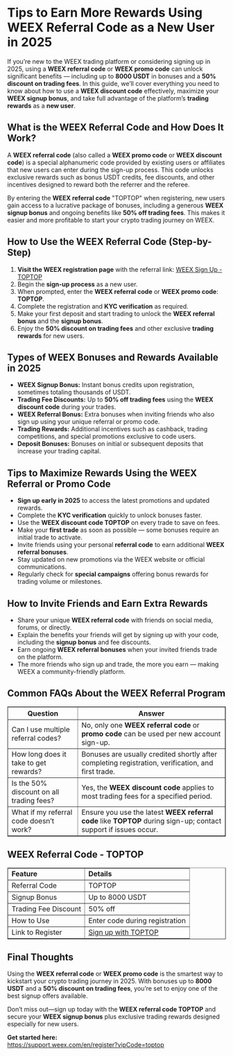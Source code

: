 <h1>Tips to Earn More Rewards Using WEEX Referral Code as a New User in 2025</h1>
<p>If you’re new to the WEEX trading platform or considering signing up in 2025, using a <strong>WEEX referral code</strong> or <strong>WEEX promo code</strong> can unlock significant benefits — including up to <strong>8000 USDT</strong> in bonuses and a <strong>50% discount on trading fees</strong>. In this guide, we’ll cover everything you need to know about how to use a <strong>WEEX discount code</strong> effectively, maximize your <strong>WEEX signup bonus</strong>, and take full advantage of the platform’s <strong>trading rewards</strong> as a <strong>new user</strong>.</p>
<h2>What is the WEEX Referral Code and How Does It Work?</h2>
<p>A <strong>WEEX referral code</strong> (also called a <strong>WEEX promo code</strong> or <strong>WEEX discount code</strong>) is a special alphanumeric code provided by existing users or affiliates that new users can enter during the sign-up process. This code unlocks exclusive rewards such as bonus USDT credits, fee discounts, and other incentives designed to reward both the referrer and the referee.</p>
<p>By entering the <strong>WEEX referral code</strong> "TOPTOP" when registering, new users gain access to a lucrative package of bonuses, including a generous <strong>WEEX signup bonus</strong> and ongoing benefits like <strong>50% off trading fees</strong>. This makes it easier and more profitable to start your crypto trading journey on WEEX.</p>
<h2>How to Use the WEEX Referral Code (Step-by-Step)</h2>
<ol>
<li><strong>Visit the WEEX registration page</strong> with the referral link: <a href="https://support.weex.com/en/register?vipCode=toptop" target="_blank" rel="noopener noreferrer">WEEX Sign Up - TOPTOP</a></li>
<li>Begin the <strong>sign-up process</strong> as a new user.</li>
<li>When prompted, enter the <strong>WEEX referral code</strong> or <strong>WEEX promo code</strong>: <strong>TOPTOP</strong>.</li>
<li>Complete the registration and <strong>KYC verification</strong> as required.</li>
<li>Make your first deposit and start trading to unlock the <strong>WEEX referral bonus</strong> and the <strong>signup bonus</strong>.</li>
<li>Enjoy the <strong>50% discount on trading fees</strong> and other exclusive <strong>trading rewards</strong> for new users.</li>
</ol>
<h2>Types of WEEX Bonuses and Rewards Available in 2025</h2>
<ul>
<li><strong>WEEX Signup Bonus:</strong> Instant bonus credits upon registration, sometimes totaling thousands of USDT.</li>
<li><strong>Trading Fee Discounts:</strong> Up to <strong>50% off trading fees</strong> using the <strong>WEEX discount code</strong> during your trades.</li>
<li><strong>WEEX Referral Bonus:</strong> Extra bonuses when inviting friends who also sign up using your unique referral or promo code.</li>
<li><strong>Trading Rewards:</strong> Additional incentives such as cashback, trading competitions, and special promotions exclusive to code users.</li>
<li><strong>Deposit Bonuses:</strong> Bonuses on initial or subsequent deposits that increase your trading capital.</li>
</ul>
<h2>Tips to Maximize Rewards Using the WEEX Referral or Promo Code</h2>
<ul>
<li><strong>Sign up early in 2025</strong> to access the latest promotions and updated rewards.</li>
<li>Complete the <strong>KYC verification</strong> quickly to unlock bonuses faster.</li>
<li>Use the <strong>WEEX discount code TOPTOP</strong> on every trade to save on fees.</li>
<li>Make your <strong>first trade</strong> as soon as possible — some bonuses require an initial trade to activate.</li>
<li>Invite friends using your personal <strong>referral code</strong> to earn additional <strong>WEEX referral bonuses</strong>.</li>
<li>Stay updated on new promotions via the WEEX website or official communications.</li>
<li>Regularly check for <strong>special campaigns</strong> offering bonus rewards for trading volume or milestones.</li>
</ul>
<h2>How to Invite Friends and Earn Extra Rewards</h2>
<ul>
<li>Share your unique <strong>WEEX referral code</strong> with friends on social media, forums, or directly.</li>
<li>Explain the benefits your friends will get by signing up with your code, including the <strong>signup bonus</strong> and fee discounts.</li>
<li>Earn ongoing <strong>WEEX referral bonuses</strong> when your invited friends trade on the platform.</li>
<li>The more friends who sign up and trade, the more you earn — making WEEX a community-friendly platform.</li>
</ul>
<h2>Common FAQs About the WEEX Referral Program</h2>
<table border="1" cellpadding="8" cellspacing="0">
<thead>
<tr>
<th>Question</th>
<th>Answer</th>
</tr>
</thead>
<tbody>
<tr>
<td>Can I use multiple referral codes?</td>
<td>No, only one <strong>WEEX referral code</strong> or <strong>promo code</strong> can be used per new account sign-up.</td>
</tr>
<tr>
<td>How long does it take to get rewards?</td>
<td>Bonuses are usually credited shortly after completing registration, verification, and first trade.</td>
</tr>
<tr>
<td>Is the 50% discount on all trading fees?</td>
<td>Yes, the <strong>WEEX discount code</strong> applies to most trading fees for a specified period.</td>
</tr>
<tr>
<td>What if my referral code doesn’t work?</td>
<td>Ensure you use the latest <strong>WEEX referral code</strong> like <strong>TOPTOP</strong> during sign-up; contact support if issues occur.</td>
</tr>
</tbody>
</table>
<h2>WEEX Referral Code - TOPTOP</h2>
<table border="1" cellpadding="8" cellspacing="0">
<tbody>
<tr>
<td><strong>Feature</strong></td>
<td><strong>Details</strong></td>
</tr>
<tr>
<td>Referral Code</td>
<td>TOPTOP</td>
</tr>
<tr>
<td>Signup Bonus</td>
<td>Up to 8000 USDT</td>
</tr>
<tr>
<td>Trading Fee Discount</td>
<td>50% off</td>
</tr>
<tr>
<td>How to Use</td>
<td>Enter code during registration</td>
</tr>
<tr>
<td>Link to Register</td>
<td><a href="https://support.weex.com/en/register?vipCode=toptop" target="_blank" rel="noopener noreferrer">Sign up with TOPTOP</a></td>
</tr>
</tbody>
</table>
<h2>Final Thoughts</h2>
<p>Using the <strong>WEEX referral code</strong> or <strong>WEEX promo code</strong> is the smartest way to kickstart your crypto trading journey in 2025. With bonuses up to <strong>8000 USDT</strong> and a <strong>50% discount on trading fees</strong>, you’re set to enjoy one of the best signup offers available.</p>
<p>Don’t miss out—sign up today with the <strong>WEEX referral code TOPTOP</strong> and secure your <strong>WEEX signup bonus</strong> plus exclusive trading rewards designed especially for new users.</p>
<p><strong>Get started here:</strong><br />
<a href="https://support.weex.com/en/register?vipCode=toptop" target="_blank" rel="noopener noreferrer">https://support.weex.com/en/register?vipCode=toptop</a></p>
</body>
</html>

